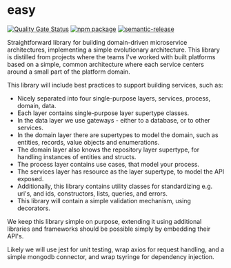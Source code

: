 # easy
[![Quality Gate Status](https://sonarcloud.io/api/project_badges/measure?project=thisisagile_easy&metric=alert_status)](https://sonarcloud.io/dashboard?id=thisisagile_easy)
[![npm package](https://img.shields.io/npm/v/@thisisagile/easy.svg)](https://www.npmjs.com/package/@thisisagile/easy)
[![semantic-release](https://img.shields.io/badge/%20%20%F0%9F%93%A6%F0%9F%9A%80-semantic--release-e10079.svg)](https://github.com/semantic-release/semantic-release)

Straightforward library for building domain-driven microservice architectures, implementing a simple evolutionary architecture. This library is distilled from projects where the teams I've worked with built platforms based on a simple, common architecture where each service centers around a small part of the platform domain.

This library will include best practices to support building services, such as:

* Nicely separated into four single-purpose layers, services, process, domain, data.
* Each layer contains single-purpose layer supertype classes.
* In the data layer we use gateways - either to a database, or to other services.
* In the domain layer there are supertypes to model the domain, such as entities, records, value objects and enumerations.
* The domain layer also knows the repository layer supertype, for handling instances of entities and structs.
* The process layer contains use cases, that model your process.
* The services layer has resource as the layer supertype, to model the API exposed.
* Additionally, this library contains utility classes for standardizing e.g. uri's, and ids, constructors, lists, queries, and errors.
* This library will contain a simple validation mechanism, using decorators.

We keep this library simple on purpose, extending it using additional libraries and frameworks should be possible simply by embedding their API's.

Likely we will use jest for unit testing, wrap axios for request handling, and a simple mongodb connector, and wrap tsyringe for dependency injection.
